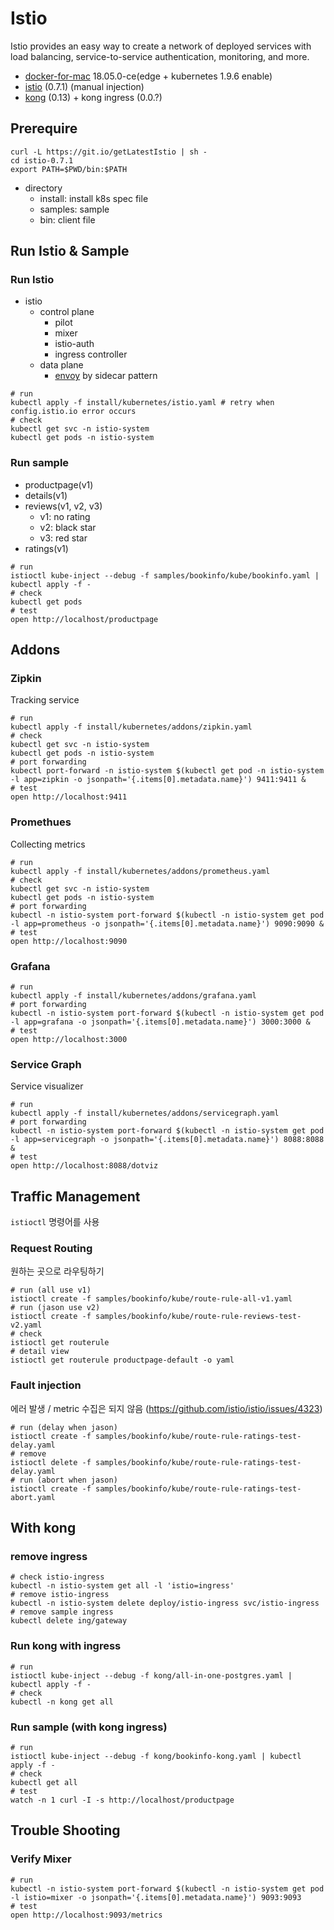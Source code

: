 # Istio

Istio provides an easy way to create a network of deployed services with load balancing, service-to-service authentication, monitoring, and more.

- [docker-for-mac](https://docs.docker.com/docker-for-mac/) 18.05.0-ce(edge + kubernetes 1.9.6 enable) 
- [istio](https://istio.io/docs/) (0.7.1) (manual injection)
- [kong](https://konghq.com/plugins/) (0.13) + kong ingress (0.0.?)

## Prerequire

```
curl -L https://git.io/getLatestIstio | sh -
cd istio-0.7.1
export PATH=$PWD/bin:$PATH
```

- directory
  - install: install k8s spec file
  - samples: sample
  - bin: client file

## Run Istio & Sample

### Run Istio

- istio
  - control plane
    - pilot
    - mixer
    - istio-auth
    - ingress controller
  - data plane
    - [envoy](https://www.envoyproxy.io/) by sidecar pattern

```
# run
kubectl apply -f install/kubernetes/istio.yaml # retry when config.istio.io error occurs
# check
kubectl get svc -n istio-system
kubectl get pods -n istio-system
```

### Run sample

- productpage(v1)
- details(v1)
- reviews(v1, v2, v3)
  - v1: no rating
  - v2: black star
  - v3: red star
- ratings(v1)

```
# run
istioctl kube-inject --debug -f samples/bookinfo/kube/bookinfo.yaml | kubectl apply -f -
# check
kubectl get pods
# test
open http://localhost/productpage
```

## Addons

### Zipkin

Tracking service

```
# run
kubectl apply -f install/kubernetes/addons/zipkin.yaml
# check
kubectl get svc -n istio-system
kubectl get pods -n istio-system
# port forwarding
kubectl port-forward -n istio-system $(kubectl get pod -n istio-system -l app=zipkin -o jsonpath='{.items[0].metadata.name}') 9411:9411 &
# test
open http://localhost:9411
```

### Promethues

Collecting metrics

```
# run
kubectl apply -f install/kubernetes/addons/prometheus.yaml
# check
kubectl get svc -n istio-system
kubectl get pods -n istio-system
# port forwarding
kubectl -n istio-system port-forward $(kubectl -n istio-system get pod -l app=prometheus -o jsonpath='{.items[0].metadata.name}') 9090:9090 &
# test
open http://localhost:9090
```

### Grafana

```
# run
kubectl apply -f install/kubernetes/addons/grafana.yaml
# port forwarding
kubectl -n istio-system port-forward $(kubectl -n istio-system get pod -l app=grafana -o jsonpath='{.items[0].metadata.name}') 3000:3000 &
# test
open http://localhost:3000
```

### Service Graph

Service visualizer

```
# run
kubectl apply -f install/kubernetes/addons/servicegraph.yaml
# port forwarding
kubectl -n istio-system port-forward $(kubectl -n istio-system get pod -l app=servicegraph -o jsonpath='{.items[0].metadata.name}') 8088:8088 &
# test
open http://localhost:8088/dotviz
```

## Traffic Management

`istioctl` 명령어를 사용

### Request Routing

원하는 곳으로 라우팅하기

```
# run (all use v1)
istioctl create -f samples/bookinfo/kube/route-rule-all-v1.yaml
# run (jason use v2)
istioctl create -f samples/bookinfo/kube/route-rule-reviews-test-v2.yaml
# check
istioctl get routerule
# detail view
istioctl get routerule productpage-default -o yaml
```

### Fault injection

에러 발생 / metric 수집은 되지 않음 (https://github.com/istio/istio/issues/4323)

```
# run (delay when jason)
istioctl create -f samples/bookinfo/kube/route-rule-ratings-test-delay.yaml
# remove
istioctl delete -f samples/bookinfo/kube/route-rule-ratings-test-delay.yaml
# run (abort when jason)
istioctl create -f samples/bookinfo/kube/route-rule-ratings-test-abort.yaml
```


## With kong

### remove ingress

```
# check istio-ingress
kubectl -n istio-system get all -l 'istio=ingress'
# remove istio-ingress
kubectl -n istio-system delete deploy/istio-ingress svc/istio-ingress
# remove sample ingress
kubectl delete ing/gateway
```

### Run kong with ingress

```
# run
istioctl kube-inject --debug -f kong/all-in-one-postgres.yaml | kubectl apply -f -
# check
kubectl -n kong get all
```

### Run sample (with kong ingress)

```
# run
istioctl kube-inject --debug -f kong/bookinfo-kong.yaml | kubectl apply -f -
# check
kubectl get all
# test
watch -n 1 curl -I -s http://localhost/productpage
```

## Trouble Shooting

### Verify Mixer

```
# run
kubectl -n istio-system port-forward $(kubectl -n istio-system get pod -l istio=mixer -o jsonpath='{.items[0].metadata.name}') 9093:9093
# test
open http://localhost:9093/metrics
```
